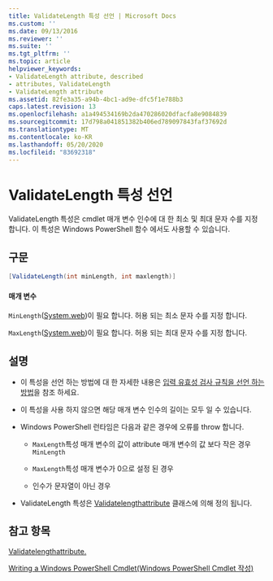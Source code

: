 ```yaml
---
title: ValidateLength 특성 선언 | Microsoft Docs
ms.custom: ''
ms.date: 09/13/2016
ms.reviewer: ''
ms.suite: ''
ms.tgt_pltfrm: ''
ms.topic: article
helpviewer_keywords:
- ValidateLength attribute, described
- attributes, ValidateLength
- ValidateLength attribute
ms.assetid: 82fe3a35-a94b-4bc1-ad9e-dfc5f1e788b3
caps.latest.revision: 13
ms.openlocfilehash: a1a494534169b2da470286020dfacfa8e9084839
ms.sourcegitcommit: 17d798a041851382b406ed789097843faf37692d
ms.translationtype: MT
ms.contentlocale: ko-KR
ms.lasthandoff: 05/20/2020
ms.locfileid: "83692318"
---
```

# <a name="validatelength-attribute-declaration"></a>ValidateLength 특성 선언

ValidateLength 특성은 cmdlet 매개 변수 인수에 대 한 최소 및 최대 문자 수를 지정 합니다. 이 특성은 Windows PowerShell 함수 에서도 사용할 수 있습니다.

## <a name="syntax"></a>구문

```csharp
[ValidateLength(int minLength, int maxlength)]
```

#### <a name="parameters"></a>매개 변수

`MinLength`([System.web](/dotnet/api/System.Int32))이 필요 합니다. 허용 되는 최소 문자 수를 지정 합니다.

`MaxLength`([System.web](/dotnet/api/System.Int32))이 필요 합니다. 허용 되는 최대 문자 수를 지정 합니다.

## <a name="remarks"></a>설명

- 이 특성을 선언 하는 방법에 대 한 자세한 내용은 [입력 유효성 검사 규칙을 선언 하는 방법](./how-to-validate-parameter-input.md)을 참조 하세요.

- 이 특성을 사용 하지 않으면 해당 매개 변수 인수의 길이는 모두 일 수 있습니다.

- Windows PowerShell 런타임은 다음과 같은 경우에 오류를 throw 합니다.

  - `MaxLength`특성 매개 변수의 값이 attribute 매개 변수의 값 보다 작은 경우 `MinLength`

  - `MaxLength`특성 매개 변수가 0으로 설정 된 경우

  - 인수가 문자열이 아닌 경우

- ValidateLength 특성은 [Validatelengthattribute](/dotnet/api/System.Management.Automation.ValidateLengthAttribute) 클래스에 의해 정의 됩니다.

## <a name="see-also"></a>참고 항목

[Validatelengthattribute.](/dotnet/api/System.Management.Automation.ValidateLengthAttribute)

[Writing a Windows PowerShell Cmdlet(Windows PowerShell Cmdlet 작성)](./writing-a-windows-powershell-cmdlet.md)
